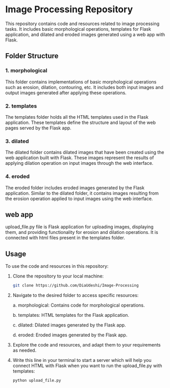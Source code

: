 # Image Processing Repository

This repository contains code and resources related to image processing tasks. It includes basic morphological operations, templates for Flask application, and dilated and eroded images generated using a web app with Flask.

## Folder Structure

### 1. morphological

This folder contains implementations of basic morphological operations such as erosion, dilation, contouring, etc. It includes both input images and output images generated after applying these operations.

### 2. templates

The templates folder holds all the HTML templates used in the Flask application. These templates define the structure and layout of the web pages served by the Flask app.

### 3. dilated

The dilated folder contains dilated images that have been created using the web application built with Flask. These images represent the results of applying dilation operation on input images through the web interface.

### 4. eroded

The eroded folder includes eroded images generated by the Flask application. Similar to the dilated folder, it contains images resulting from the erosion operation applied to input images using the web interface.

## web app

upload_file.py file is Flask application for uploading images, displaying them, and providing functionality for erosion and dilation operations.
It is connected with html files present in the templates folder. 

## Usage

To use the code and resources in this repository:

1. Clone the repository to your local machine:
   ```bash
   git clone https://github.com/DiaUdeshi/Image-Processing

2. Navigate to the desired folder to access specific resources:

   a. morphological: Contains code for morphological operations.
   
   b. templates: HTML templates for the Flask application.
   
   c. dilated: Dilated images generated by the Flask app.
   
   d. eroded: Eroded images generated by the Flask app.
   

3. Explore the code and resources, and adapt them to your requirements as needed.
4. Write this line in your terminal to start a server which will help you connect HTML with Flask when you want to run the upload_file.py with templates:
   ```bash
   python upload_file.py

